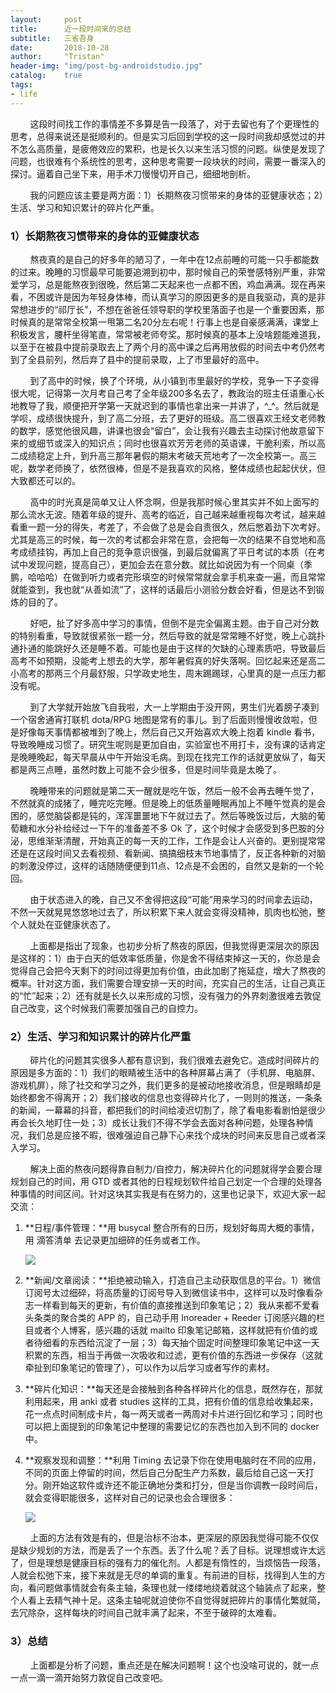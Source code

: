 ```yaml
---
layout:     post
title:      近一段时间来的总结
subtitle:   三省吾身
date:       2018-10-28
author:     "Tristan"
header-img: "img/post-bg-androidstudio.jpg"
catalog:    true
tags:
- life
---
```


&#160; &#160; &#160; &#160; 这段时间找工作的事情差不多算是告一段落了，对于去留也有了个更理性的思考，总得来说还是挺顺利的。但是实习后回到学校的这一段时间我却感觉过的并不怎么高质量，是疲倦效应的累积，也是长久以来生活习惯的问题。纵使是发现了问题，也很难有个系统性的思考，这种思考需要一段块状的时间，需要一番深入的探讨。逼着自己坐下来，用手术刀慢慢切开自己，细细地剖析。

&#160; &#160; &#160; &#160; 我的问题应该主要是两方面：1）长期熬夜习惯带来的身体的亚健康状态；2）生活、学习和知识累计的碎片化严重。

### 1）长期熬夜习惯带来的身体的亚健康状态

&#160; &#160; &#160; &#160; 熬夜真的是自己的好多年的陋习了，一年中在12点前睡的可能一只手都能数的过来。晚睡的习惯最早可能要追溯到初中，那时候自己的荣誉感特别严重，非常爱学习，总是能熬夜到很晚，然后第二天起来也一点都不困，鸡血满满。现在再来看，不困或许是因为年轻身体棒，而认真学习的原因更多的是自我驱动，真的是非常想进步的“祁厅长”，不想在爸爸任领导职的学校里落面子也是一个重要因素，那时候真的是常常全校第一甩第二名20分左右呢！行事上也是自豪感满满，课堂上积极发言，腰杆坐得笔直，常常被老师夸奖。那时候真的基本上没啥题能难道我，以至于在被县中提前录取去上了两个月的高中课之后再用放假的时间去中考仍然考到了全县前列，然后弃了县中的提前录取，上了市里最好的高中。

&#160; &#160; &#160; &#160; 到了高中的时候，换了个环境，从小镇到市里最好的学校，竞争一下子变得很大呢，记得第一次月考自己考了全年级200多名去了，教政治的班主任语重心长地教导了我，顺便把开学第一天就迟到的事情也拿出来一并讲了，^\_^。然后就是学呗，成绩很快提升，到了高二分班，去了更好的班级。高二很喜欢王经文老师教的数学，感觉他很风趣，讲课也很会“留白”，会让我有兴趣去主动探讨他故意留下来的或细节或深入的知识点；同时也很喜欢芳芳老师的英语课，干脆利索，所以高二成绩稳定上升，到升高三那年暑假的期末考破天荒地考了一次全校第一。高三呢，数学老师换了，依然很棒，但是不是我喜欢的风格，整体成绩也起起伏伏，但大致都还可以的。

&#160; &#160; &#160; &#160; 高中的时光真是简单又让人怀念啊，但是我那时候心里其实并不如上面写的那么流水无波。随着年级的提升、高考的临近，自己越来越重视每次考试，越来越看重一题一分的得失，考差了，不会做了总是会自责很久，然后憋着劲下次考好。尤其是高三的时候，每一次的考试都会非常在意，会把每一次的结果不自觉地和高考成绩挂钩，再加上自己的竞争意识很强，到最后就偏离了平日考试的本质（在考试中发现问题，提高自己），更加会去在意分数。就比如说因为有一个同桌（季鹏，哈哈哈）在做到听力或者完形填空的时候常常就会拿手机来查一遍，而且常常就能查到，我也就“从善如流”了，这样的话最后小测验分数会好看，但是达不到锻炼的目的了。

&#160; &#160; &#160; &#160; 好吧，扯了好多高中学习的事情，但倒不是完全偏离主题。由于自己对分数的特别看重，导致就很紧张一题一分，然后导致的就是常常睡不好觉，晚上心跳扑通扑通的能跳好久还是睡不着。可能也是由于这样的欠缺的心理素质吧，导致最后高考不如预期，没能考上想去的大学，那年暑假真的好失落啊。回忆起来还是高二小高考的那两三个月最舒服，只学政史地生，周末踢踢球，心里真的是一点压力都没有呢。

&#160; &#160; &#160; &#160; 到了大学就开始放飞自我啦，大一上学期由于没开网，男生们光着膀子凑到一个宿舍通宵打联机 dota/RPG 地图是常有的事儿。到了后面则慢慢收敛啦，但是好像每天事情都被堆到了晚上，然后自己又开始喜欢大晚上抱着 kindle 看书，导致晚睡成习惯了。研究生呢则是更加自由，实验室也不用打卡，没有课的话肯定是晚睡晚起，每天早晨从中午开始没毛病。到现在找完工作的话就更放纵了，每天都是两三点睡，虽然时数上可能不会少很多，但是时间毕竟是太晚了。

&#160; &#160; &#160; &#160; 晚睡带来的问题就是第二天一醒就是吃午饭，然后一般不会再去睡午觉了，不然就真的成猪了，睡完吃完睡。但是晚上的低质量睡眠再加上不睡午觉真的是会困的，感觉脑袋都是钝的，浑浑噩噩地下午就过去了。然后等晚饭过后，大脑的葡萄糖和水分补给经过一下午的准备差不多 Ok 了，这个时候才会感受到多巴胺的分泌，思维渐渐清醒，开始真正的每一天的工作，工作是会让人兴奋的。更别提常常还是在这段时间又去看视频、看新闻、搞搞细枝末节地事情了，反正各种新的对脑的刺激没停过，这样的话随随便便到11点、12点是不会困的，自然又是新的一个轮回。

&#160; &#160; &#160; &#160; 由于状态进入的晚，自己又不舍得把这段“可能”用来学习的时间拿去运动，不然一天就晃晃悠悠地过去了，所以积累下来人就会变得没精神，肌肉也松弛，整个人就处在亚健康状态了。

&#160; &#160; &#160; &#160; 上面都是指出了现象，也初步分析了熬夜的原因，但我觉得更深层次的原因是这样的：1）由于白天的低效率低质量，你是舍不得结束掉这一天的，你总是会觉得自己会把今天剩下的时间过得更加有价值，由此加剧了拖延症，增大了熬夜的概率。针对这方面，我们需要合理安排一天的时间，充实自己的生活，让自己真正的“忙”起来；2）还有就是长久以来形成的习惯，没有强力的外界刺激很难去敦促自己改变，这个时候我们需要加强自己的自控力。

### 2）生活、学习和知识累计的碎片化严重

&#160; &#160; &#160; &#160; 碎片化的问题其实很多人都有意识到，我们很难去避免它。造成时间碎片的原因是多方面的：1）我们的眼睛被生活中的各种屏幕占满了（手机屏、电脑屏、游戏机屏），除了社交和学习之外，我们更多的是被动地接收消息，但是眼睛却是始终都舍不得离开；2）我们接收的信息也变得碎片化了，一则则的推送，一条条的新闻，一幕幕的抖音，都把我们的时间给凌迟切割了，除了看电影看剧怕是很少再会长久地盯住一处；3）成长让我们不得不学会去面对各种问题，处理各种情况，我们总是应接不暇，很难强迫自己静下心来找个成块的时间来反思自己或者深入学习。

&#160; &#160; &#160; &#160; 解决上面的熬夜问题得靠自制力/自控力，解决碎片化的问题就得学会要合理规划自己的时间，用 GTD 或者其他的日程规划软件给自己划定一个合理的处理各种事情的时间区间。针对这块其实我是有在努力的，这里也记录下，欢迎大家一起交流：

1. **日程/事件管理：**用 busycal 整合所有的日历，规划好每周大概的事情，用 滴答清单 去记录更加细碎的任务或者工作。  

    ![](https://ws3.sinaimg.cn/large/006tNbRwly1fwoapdeuz0j31kw0z7gzu.jpg)

2. **新闻/文章阅读：**拒绝被动输入，打造自己主动获取信息的平台。1）微信订阅号太过细碎，将高质量的订阅号导入到微信读书中，这样可以及时像看杂志一样看到每天的更新，有价值的直接推送到印象笔记；2）我从来都不爱看头条类的聚合类的 APP 的，自己动手用 Inoreader + Reeder 订阅感兴趣的栏目或者个人博客，感兴趣的话就 mailto 印象笔记邮箱，这样就把有价值的或者待细看的东西给沉淀了一层；3）每天抽个固定时间整理印象笔记中这一天积累的东西，相当于再做一次吸收和过滤，更有价值的东西进一步保存（这就牵扯到印象笔记的管理了），可以作为以后学习或者写作的素材。

3. **碎片化知识：**每天还是会接触到各种各样碎片化的信息，既然存在，那就利用起来，用 anki 或者 studies 这样的工具，把有价值的信息给收集起来，花一点点时间制成卡片，每一两天或者一两周对卡片进行回忆和学习；同时也可以把上面提到的印象笔记中整理的需要记忆的东西也加入到不同的 docker 中。

4. **观察发现和调整：**利用 Timing 去记录下你在使用电脑时在不同的应用，不同的页面上停留的时间，然后自己分配生产力系数，最后给自己这一天打分。刚开始这软件或许还不能正确地分类和打分，但是当你调教一段时间后，就会变得职能很多，这样对自己的记录也会合理很多：

    ![](https://ws1.sinaimg.cn/large/006tNbRwly1fwobikc3lvj31kw0wf7fi.jpg)

&#160; &#160; &#160; &#160; 上面的方法有效是有的，但是治标不治本，更深层的原因我觉得可能不仅仅是缺少规划的方法，而是丢了一个东西。丢了什么呢？丢了目标。说理想或许太远了，但是理想是健康目标的强有力的催化剂。人都是有惰性的，当烦恼告一段落，人就会松弛下来，接下来就是无尽的单调的重复。有前进的目标，找得到人生的方向，看问题做事情就会有条主轴，条理也就一缕缕地绕着就这个轴装点了起来，整个人看上去精气神十足。这条主轴呢就迫使你不自觉得就把碎片的事情化繁就简，去冗除杂，这样每块的时间自己就丰满了起来，不至于破碎的太难看。

### 3）总结

&#160; &#160; &#160; &#160; 上面都是分析了问题，重点还是在解决问题啊！这个也没啥可说的，就一点一点一滴一滴开始努力敦促自己改变吧。
